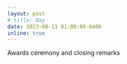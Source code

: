 ```yaml
---
layout: post
# title: Day
date: 2023-08-11 01:00:00-0400
inline: true
---
```


Awards ceremony and closing remarks 